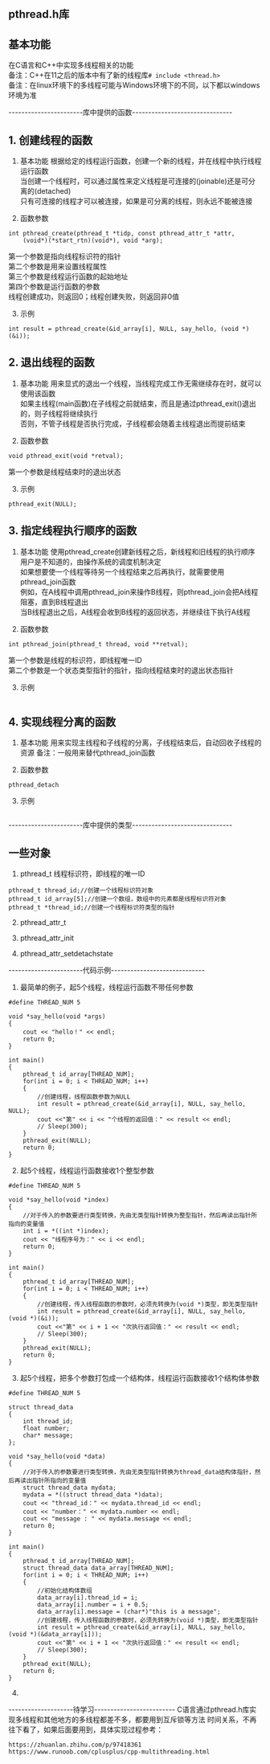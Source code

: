 ## pthread.h库

## 基本功能
在C语言和C++中实现多线程相关的功能  
备注：C++在11之后的版本中有了新的线程库`# include <thread.h>`  
备注：在linux环境下的多线程可能与Windows环境下的不同，以下都以windows环境为准  


-----------------------库中提供的函数-------------------------------

## 1. 创建线程的函数
1. 基本功能
根据给定的线程运行函数，创建一个新的线程，并在线程中执行线程运行函数  
当创建一个线程时，可以通过属性来定义线程是可连接的(joinable)还是可分离的(detached)  
只有可连接的线程才可以被连接，如果是可分离的线程，则永远不能被连接  

2. 函数参数
```
int pthread_create(pthread_t *tidp, const pthread_attr_t *attr, 
	(void*)(*start_rtn)(void*), void *arg);
```
第一个参数是指向线程标识符的指针  
第二个参数是用来设置线程属性  
第三个参数是线程运行函数的起始地址  
第四个参数是运行函数的参数  
线程创建成功，则返回0；线程创建失败，则返回非0值  

3. 示例
```
int result = pthread_create(&id_array[i], NULL, say_hello, (void *)(&i));
```



## 2. 退出线程的函数
1. 基本功能
用来显式的退出一个线程，当线程完成工作无需继续存在时，就可以使用该函数  
如果主线程(main函数)在子线程之前就结束，而且是通过pthread_exit()退出的，则子线程将继续执行  
否则，不管子线程是否执行完成，子线程都会随着主线程退出而提前结束  

2. 函数参数
```
void pthread_exit(void *retval);
```
第一个参数是线程结束时的退出状态

3. 示例
```
pthread_exit(NULL);
```


## 3. 指定线程执行顺序的函数
1. 基本功能
使用pthread_create创建新线程之后，新线程和旧线程的执行顺序用户是不知道的，由操作系统的调度机制决定  
如果想要使一个线程等待另一个线程结束之后再执行，就需要使用pthread_join函数  
例如，在A线程中调用pthread_join来操作B线程，则pthread_join会把A线程阻塞，直到B线程退出  
当B线程退出之后，A线程会收到B线程的返回状态，并继续往下执行A线程  


2. 函数参数
```
int pthread_join(pthread_t thread, void **retval);
```
第一个参数是线程的标识符，即线程唯一ID  
第二个参数是一个状态类型指针的指针，指向线程结束时的退出状态指针

3. 示例
```
```


## 4. 实现线程分离的函数
1. 基本功能
用来实现主线程和子线程的分离，子线程结束后，自动回收子线程的资源
备注：一般用来替代pthread_join函数

2. 函数参数
```
pthread_detach
```

3. 示例
```
```

-----------------------库中提供的类型-------------------------------

## 一些对象
1. pthread_t
线程标识符，即线程的唯一ID  
```
pthread_t thread_id;//创建一个线程标识符对象
pthread_t id_array[5];//创建一个数组，数组中的元素都是线程标识符对象
pthread_t *thread_id;//创建一个线程标识符类型的指针
```
2. pthread_attr_t

3. pthread_attr_init

4. pthread_attr_setdetachstate



-----------------------代码示例-----------------------------

1. 最简单的例子，起5个线程，线程运行函数不带任何参数
```
#define THREAD_NUM 5

void *say_hello(void *args)
{
	cout << "hello！" << endl;
	return 0;
}

int main()
{
	pthread_t id_array[THREAD_NUM];
	for(int i = 0; i < THREAD_NUM; i++)
	{
		//创建线程，线程函数参数为NULL
		int result = pthread_create(&id_array[i], NULL, say_hello, NULL);
		cout <<"第" << i << "个线程的返回值：" << result << endl;
		// Sleep(300);
	}
	pthread_exit(NULL);
	return 0;
}
```
2. 起5个线程，线程运行函数接收1个整型参数
```
#define THREAD_NUM 5

void *say_hello(void *index)
{
	//对于传入的参数要进行类型转换，先由无类型指针转换为整型指针，然后再读出指针所指向的变量值
	int i = *((int *)index);
	cout << "线程序号为：" << i << endl;
	return 0;
}

int main()
{
	pthread_t id_array[THREAD_NUM];
	for(int i = 0; i < THREAD_NUM; i++)
	{
		//创建线程，传入线程函数的参数时，必须先转换为(void *)类型，即无类型指针
		int result = pthread_create(&id_array[i], NULL, say_hello, (void *)(&i));
		cout <<"第" << i + 1 << "次执行返回值：" << result << endl;
		// Sleep(300);
	}
	pthread_exit(NULL);
	return 0;
}
```
3. 起5个线程，把多个参数打包成一个结构体，线程运行函数接收1个结构体参数
```
#define THREAD_NUM 5

struct thread_data
{
	int thread_id;
	float number;
	char* message;
};

void *say_hello(void *data)
{
	//对于传入的参数要进行类型转换，先由无类型指针转换为thread_data结构体指针，然后再读出指针所指向的变量值
	struct thread_data mydata;
	mydata = *((struct thread_data *)data);
	cout << "thread_id：" << mydata.thread_id << endl;
	cout << "number：" << mydata.number << endl;
	cout << "message : " << mydata.message << endl;
	return 0;
}

int main()
{
	pthread_t id_array[THREAD_NUM];
	struct thread_data data_array[THREAD_NUM];
	for(int i = 0; i < THREAD_NUM; i++)
	{
		//初始化结构体数组
		data_array[i].thread_id = i;
		data_array[i].number = i + 0.5;
		data_array[i].message = (char*)"this is a message";
		//创建线程，传入线程函数的参数时，必须先转换为(void *)类型，即无类型指针
		int result = pthread_create(&id_array[i], NULL, say_hello, (void *)(&data_array[i]));
		cout <<"第" << i + 1 << "次执行返回值：" << result << endl;
		// Sleep(300);
	}
	pthread_exit(NULL);
	return 0;
}
```
4. 


--------------------待学习-------------------------
C语言通过pthread.h库实现多线程和其他地方的多线程都差不多，都要用到互斥锁等方法
时间关系，不再往下看了，如果后面要用到，具体实现过程参考：
```
https://zhuanlan.zhihu.com/p/97418361
https://www.runoob.com/cplusplus/cpp-multithreading.html
```

